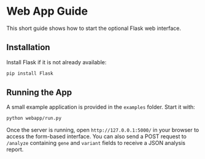 # Web App Guide

This short guide shows how to start the optional Flask web interface.

## Installation

Install Flask if it is not already available:

```bash
pip install Flask
```

## Running the App

A small example application is provided in the `examples` folder. Start it with:

```bash
python webapp/run.py
```

Once the server is running, open `http://127.0.0.1:5000/` in your browser to
access the form-based interface. You can also send a POST request to `/analyze`
containing `gene` and `variant` fields to receive a JSON analysis report.

